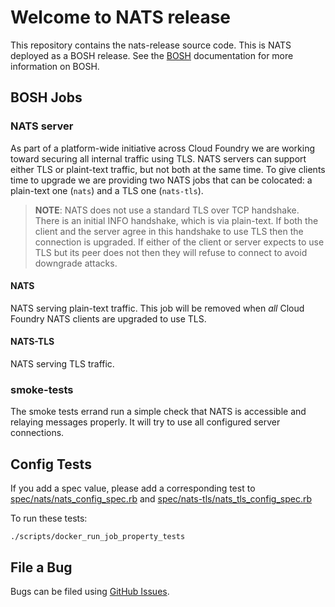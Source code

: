 # Welcome to NATS release


This repository contains the nats-release source code. This is NATS deployed as
a BOSH release. See the [BOSH](http://bosh.io/) documentation for more
information on BOSH.

## BOSH Jobs

### NATS server

As part of a platform-wide initiative across Cloud Foundry we are working toward
securing all internal traffic using TLS. NATS servers can support either TLS or
plaint-text traffic, but not both at the same time.
To give clients time to upgrade we are providing two NATS jobs that can be
colocated: a plain-text one (`nats`) and a TLS one (`nats-tls`).

> **NOTE**: NATS does not use a standard TLS over TCP handshake. There is an
> initial INFO handshake, which is via plain-text.  If both the client and the
> server agree in this handshake to use TLS then the connection is upgraded. If
> either of the client or server expects to use TLS but its peer does not then
> they will refuse to connect to avoid downgrade attacks.

#### NATS

NATS serving plain-text traffic. This job will be removed when *all* Cloud
Foundry NATS clients are upgraded to use TLS.

#### NATS-TLS

NATS serving TLS traffic.

### smoke-tests

The smoke tests errand run a simple check that NATS is accessible and relaying
messages properly. It will try to use all configured server connections.

## Config Tests
If you add a spec value, please add a corresponding test to
[spec/nats/nats_config_spec.rb](spec/nats/nats_config_spec.rb) and
[spec/nats-tls/nats_tls_config_spec.rb](spec/nats-tls/nats_tls_config_spec.rb)

To run these tests:
```
./scripts/docker_run_job_property_tests
```
## File a Bug

Bugs can be filed using
[GitHub Issues](http://github.com/cloudfoundry/nats-release/issues/new).

